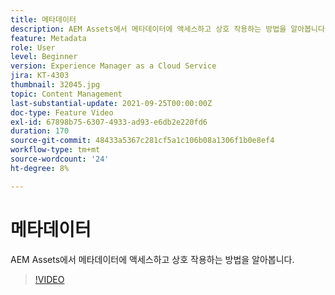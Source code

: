 ```yaml
---
title: 메타데이터
description: AEM Assets에서 메타데이터에 액세스하고 상호 작용하는 방법을 알아봅니다.
feature: Metadata
role: User
level: Beginner
version: Experience Manager as a Cloud Service
jira: KT-4303
thumbnail: 32045.jpg
topic: Content Management
last-substantial-update: 2021-09-25T00:00:00Z
doc-type: Feature Video
exl-id: 67898b75-6307-4933-ad93-e6db2e220fd6
duration: 170
source-git-commit: 48433a5367c281cf5a1c106b08a1306f1b0e8ef4
workflow-type: tm+mt
source-wordcount: '24'
ht-degree: 8%

---
```


# 메타데이터

AEM Assets에서 메타데이터에 액세스하고 상호 작용하는 방법을 알아봅니다.

>[!VIDEO](https://video.tv.adobe.com/v/32045?quality=12&learn=on)
